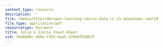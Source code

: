 ```yaml
---
content_type: resource
description: ''
file: /media/https%3A/open-learning-course-data-rc.s3.amazonaws.com/18-335j-introduction-to-numerical-methods-spring-2019/fb66800c466efd524aa5d76ddf928bf5_Julia-cheatsheet.pdf
file_type: application/pdf
resourcetype: Document
title: Julia & IJulia Cheat-Sheet
uid: fb66800c-466e-fd52-4aa5-d76ddf928bf5
---
```

